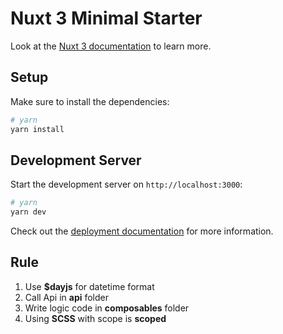 # Nuxt 3 Minimal Starter

Look at the [Nuxt 3 documentation](https://nuxt.com/docs/getting-started/introduction) to learn more.

## Setup

Make sure to install the dependencies:

```bash
# yarn
yarn install
```

## Development Server

Start the development server on `http://localhost:3000`:

```bash
# yarn
yarn dev
```

Check out the [deployment documentation](https://nuxt.com/docs/getting-started/deployment) for more information.

## Rule

1. Use **$dayjs** for datetime format
2. Call Api in **api** folder
3. Write logic code in **composables** folder
4. Using **SCSS** with scope is **scoped**
